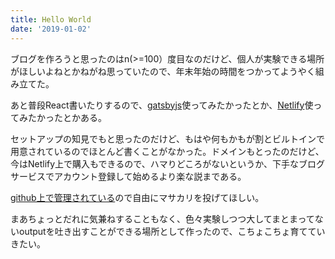 ```yaml
---
title: Hello World
date: '2019-01-02'
---
```


ブログを作ろうと思ったのはn(>=100）度目なのだけど、個人が実験できる場所がほしいよねとかねがね思っていたので、年末年始の時間をつかってようやく組み立てた。

あと普段React書いたりするので、[gatsbyjs](https://www.gatsbyjs.org)使ってみたかったとか、[Netlify](https://www.netlify.com/)使ってみたかったとかある。

セットアップの知見でもと思ったのだけど、もはや何もかもが割とビルトインで用意されているのでほとんど書くことがなかった。ドメインもとったのだけど、今はNetlify上で購入もできるので、ハマりどころがないというか、下手なブログサービスでアカウント登録して始めるより楽な説まである。

[github上で管理されている](https://github.com/nobuhikosawai/blog)ので自由にマサカリを投げてほしい。

まあちょっとだれに気兼ねすることもなく、色々実験しつつ大してまとまってないoutputを吐き出すことができる場所として作ったので、こちょこちょ育てていきたい。
